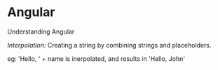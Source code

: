 # Angular
Understanding Angular

*Interpolation:*
Creating a string by combining strings and placeholders.

eg: 'Hello, ' + name is inerpolated, and results in 'Hello, John'
